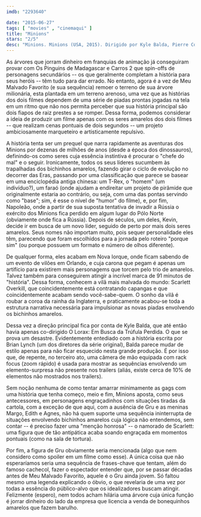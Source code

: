 ```yaml
---
imdb: "2293640"

date: "2015-06-27"
tags: [ "movies" , "cinemaqui" ]
title: "Minions"
stars: "2/5"
desc: "Minions. Minions (USA, 2015). Dirigido por Kyle Balda, Pierre Coffin. Escrito por Brian Lynch. Com Sandra Bullock, Jon Hamm, Michael Keaton, Allison Janney, Steve Coogan, Jennifer Saunders, Geoffrey Rush, Steve Carell, Pierre Coffin."
---
```

As árvores que jorram dinheiro em franquias de animação já conseguiram provar com Os Pinguins de Madagascar e Carros 2 que spin-offs de personagens secundários -- os que geralmente completam a história para seus heróis -- têm tudo para dar errado. No entanto, agora é a vez de Meu Malvado Favorito (e sua sequência) remoer o terreno de sua árvore milionária, esta plantada em um terreno arenoso, uma vez que as histórias dos dois filmes dependem de uma série de piadas prontas jogadas na tela em um ritmo que não nos permita perceber que sua história principal são dois fiapos de raiz prestes a se romper. Dessa forma, podemos considerar a ideia de produzir um filme apenas com os seres amarelos dos dois filmes -- que realizam cenas pontuais de dois segundos -- um projeto ambiciosamente marqueteiro e artisticamente repulsivo.

A história tenta ser um prequel que narra rapidamente as aventuras dos Minions por dezenas de milhões de anos (desde a época dos dinossauros), definindo-os como seres cuja essência instintiva é procurar o "chefe do mal" e o seguir. Ironicamente, todos os seus líderes sucumbem às trapalhadas dos bichinhos amarelos, fazendo girar o ciclo de evolução no decorrer das Eras, passando por uma classificação que parece se basear em uma enciclopédia antiga chinesa: um T-Rex, o "homem" (um indivíduo?), um faraó (onde ajudam a endireitar um projeto de pirâmide que originalmente estaria ao contrário, ou seja, com uma das pontas servindo como "base"; sim, é esse o nível de "humor" do filme), e, por fim, Napoleão, onde a partir de sua suposta tentativa de invadir a Rússia o exército dos Minions fica perdido em algum lugar do Pólo Norte (obviamente onde fica a Rússia). Depois de séculos, um deles, Kevin, decide ir em busca de um novo líder, seguido de perto por mais dois seres amarelos. Seus nomes não importam muito, pois sequer personalidade eles têm, parecendo que foram escolhidos para a jornada pelo roteiro "porque sim" (ou porque possuem um formato e número de olhos diferente).

De qualquer forma, eles acabam em Nova Iorque, onde ficam sabendo de um evento de vilões em Orlando, e cuja carona que pegam é apenas um artifício para existirem mais personagems que torcem pelo trio de amarelos. Talvez também para conseguirem atingir a incrível marca de 91 minutos de "história". Dessa forma, conhecem a vilã mais malvada do mundo: Scarlett Overkill, que coincidentemente está contratando capangas e que coincidentemente acabam sendo você-sabe-quem. O sonho da vilã é roubar a coroa da rainha da Inglaterra, e praticamente acabou-se toda a estrutura narrativa necessária para impulsionar as novas piadas envolvendo os bichinhos amarelos.

Dessa vez a direção principal fica por conta de Kyle Balda, que até então havia apenas co-dirigido O Lorax: Em Busca da Trúfula Perdida. O que se prova um desastre. Evidentemente entediado com a história escrita por Brian Lynch (um dos diretores da série original), Balda parece mudar de estilo apenas para não ficar esquecido nesta grande produção. É por isso que, de repente, no terceiro ato, uma câmera de mão equipada com rack focus (zoom rápido) é usada para mostrar as sequências envolvendo um elemento-surpresa não presente nos trailers (aliás, existe cerca de 10% de elementos não mostrados nos trailers).

Sem noção nenhuma de como tentar amarrar minimamente as gags com uma história que tenha começo, meio e fim, Minions aposta, como seus antecessores, em personagens engraçadinhos com situações tiradas da cartola, com a exceção de que aqui, com a ausência de Gru e as meninas Margo, Edith e Agnes, não há quem suporte uma sequência ininterrupta de situações envolvendo bichinhos amarelos cuja lógica não entendemos, sem contar -- é preciso fazer uma "menção honrosa" -- o namorado de Scarlett: uma figura que de tão antipática acaba soando engraçada em momentos pontuais (como na sala de tortura).

Por fim, a figura de Gru obviamente seria mencionada (algo que nem considero como spoiler em um filme como esse). A única coisa que não esperaríamos seria uma sequência de frases-chave que tentam, além do famoso cachecol, fazer o espectador entender que, por se passar décadas antes de Meu Malvado Favorito, aquele é o Gru ainda jovem. Só faltou mesmo uma legenda explicando o óbvio, o que revelaria de uma vez por todas a essência do público-alvo que os idealizadores buscam atingir. Felizmente (espero), nem todos acham hilária uma árvore cuja única função é jorrar dinheiro do lado da empresa que licencia a venda de bonequinhos amarelos que fazem barulho.
